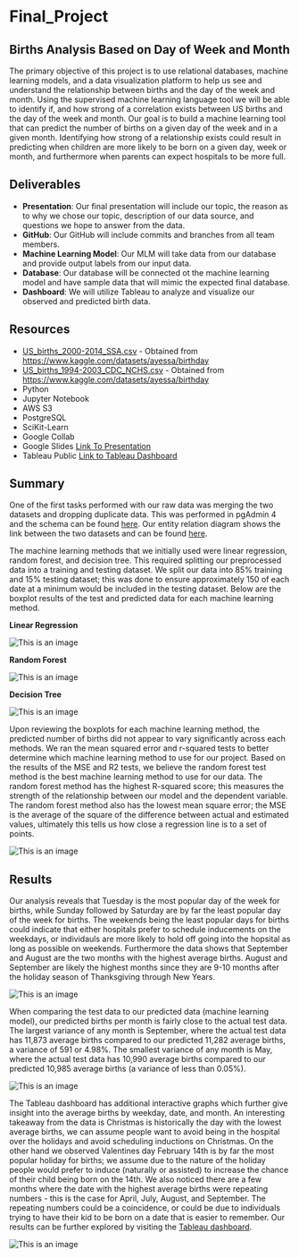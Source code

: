 # Final_Project

## Births Analysis Based on Day of Week and Month
The primary objective of this project is to use relational databases, machine learning models, and a data visualization platform to help us see and understand the relationship between births and the day of the week and month.  Using the supervised machine learning language tool we will be able to identify if, and how strong of a correlation exists between US births and the day of the week and month.  Our goal is to build a machine learning tool that can predict the number of births on a given day of the week and in a given month.  Identifying how strong of a relationship exists could result in predicting when children are more likely to be born on a given day, week or month, and furthermore when parents can expect hospitals to be more full.

## Deliverables
- **Presentation**: Our final presentation will include our topic, the reason as to why we chose our topic, description of our data source, and questions we hope to answer from the data.
- **GitHub**: Our GitHub will include commits and branches from all team members.
- **Machine Learning Model**: Our MLM will take data from our database and provide output labels from our input data.
- **Database**: Our database will be connected ot the machine learning model and have sample data that will mimic the expected final database.
- **Dashboard**: We will utilize Tableau to analyze and visualize our observed and predicted birth data.

## Resources
- [US_births_2000-2014_SSA.csv](https://github.com/Yasminem2022/Final_Project/blob/main/Resources/US_births_2000-2014_SSA.csv) - Obtained from https://www.kaggle.com/datasets/ayessa/birthday
- [US_births_1994-2003_CDC_NCHS.csv](https://github.com/Yasminem2022/Final_Project/blob/main/Resources/US_births_1994-2003_CDC_NCHS.csv) - Obtained from https://www.kaggle.com/datasets/ayessa/birthday
- Python
- Jupyter Notebook
- AWS S3
- PostgreSQL
- SciKit-Learn
- Google Collab
- Google Slides [Link To Presentation](https://docs.google.com/presentation/d/1XEJwOefnhCDtBqo3TJdhocbbkaxkwLATrcOSYfvUenU/edit?usp=sharing)
- Tableau Public [Link to Tableau Dashboard](https://public.tableau.com/app/profile/ian.zukowski/viz/Birthday_Analysis/BirthdayAnalysis?publish=yes)

## Summary
One of the first tasks performed with our raw data was merging the two datasets and dropping duplicate data.  This was performed in pgAdmin 4 and the schema can be found [here](https://github.com/Yasminem2022/Final_Project/blob/main/schema.sql).  Our entity relation diagram shows the link between the two datasets and can be found [here](https://github.com/Yasminem2022/Final_Project/blob/main/ERD_2.png).

The machine learning methods that we initially used were linear regression, random forest, and decision tree.  This required splitting our preprocessed data into a training and testing dataset.  We split our data into 85% training and 15% testing dataset; this was done to ensure approximately 150 of each date at a minimum would be included in the testing dataset.  Below are the boxplot results of the test and predicted data for each machine learning method.

**Linear Regression**

![This is an image](https://github.com/Yasminem2022/Final_Project/blob/main/Images/BoxPlot_LinearRegression.png)

**Random Forest**

![This is an image](https://github.com/Yasminem2022/Final_Project/blob/main/Images/BoxPlot_RandomForest.png)

**Decision Tree**

![This is an image](https://github.com/Yasminem2022/Final_Project/blob/main/Images/BoxPlot_DecisionTree.png)


Upon reviewing the boxplots for each machine learning method, the predicted number of births did not appear to vary significantly across each methods.  We ran the mean squared error and r-squared tests to better determine which machine learning method to use for our project.  Based on the results of the MSE and R2 tests, we believe the random forest test method is the best machine learning method to use for our data.  The random forest method has the highest R-squared score; this measures the strength of the relationship between our model and the dependent variable.  The random forest method also has the lowest mean square error; the MSE is the average of the square of the difference between actual and estimated values, ultimately this tells us how close a regression line is to a set of points.

![This is an image](https://github.com/Yasminem2022/Final_Project/blob/main/Images/MSE_R-Squared_Comparisons.png)


## Results

Our analysis reveals that Tuesday is the most popular day of the week for births, while Sunday followed by Saturday are by far the least popular day of the week for births.  The weekends being the least popular days for births could indicate that either hospitals prefer to schedule inducements on the weekdays, or individauls are more likely to hold off going into the hopsital as long as possible on weekends.  Furthermore the data shows that September and August are the two months with the highest average births.  August and September are likely the highest months since they are 9-10 months after the holiday season of Thanksgiving through New Years.

![This is an image](https://github.com/Yasminem2022/Final_Project/blob/main/Images/BirthsByWeekday.png)

When comparing the test data to our predicted data (machine learning model), our predicted births per month is fairly close to the actual test data.  The largest variance of any month is September, where the actual test data has 11,873 average births compared to our predicted 11,282 average births, a variance of 591 or 4.98%. The smallest variance of any month is May, where the actual test data has 10,990 average births compared to our predicted 10,985 average births (a variance of less than 0.05%).

![This is an image](https://github.com/Yasminem2022/Final_Project/blob/main/Images/BirthsByMonth.png)

The Tableau dashboard has additional interactive graphs which further give insight into the average births by weekday, date, and month.  An interesting takeaway from the data is Christmas is historically the day with the lowest average births, we can assume people want to avoid being in the hospital over the holidays and avoid scheduling inductions on Christmas.  On the other hand we observed Valentines day February 14th is by far the most popular holiday for births; we assume due to the nature of the holiday people would prefer to induce (naturally or assisted) to increase the chance of their child being born on the 14th. We also noticed there are a few months where the date with the highest average births were repeating numbers - this is the case for April, July, August, and September.  The repeating numbers could be a coincidence, or could be due to individuals trying to have their kid to be born on a date that is easier to remember. Our results can be further explored by visiting the [Tableau dashboard](https://public.tableau.com/app/profile/ian.zukowski/viz/Birthday_Analysis/BirthdayAnalysis?publish=yes).

![This is an image](https://github.com/Yasminem2022/Final_Project/blob/main/Images/BirthDayTrendLines.png)
